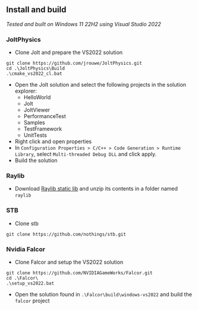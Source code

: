 ## Install and build
*Tested and built on Windows 11 22H2 using Visual Studio 2022*

### JoltPhysics
- Clone Jolt and prepare the VS2022 solution
```
git clone https://github.com/jrouwe/JoltPhysics.git
cd .\JoltPhysics\Build
.\cmake_vs2022_cl.bat
```
- Open the Jolt solution and select the following projects in the solution explorer:
    - HelloWorld
    - Jolt
    - JoltViewer
    - PerformanceTest
    - Samples
    - TestFramework
    - UnitTests
- Right click and open properties
- In `Configuration Properties > C/C++ > Code Generation > Runtime Library`, select `Multi-threaded Debug DLL` and click apply.
- Build the solution

### Raylib
- Download [Raylib static lib](https://github.com/raysan5/raylib/releases/download/4.5.0/raylib-4.5.0_win64_msvc16.zip) and unzip its contents in a folder named `raylib`

### STB
- Clone stb
```
git clone https://github.com/nothings/stb.git
```

### Nvidia Falcor
- Clone Falcor and setup the VS2022 solution
```
git clone https://github.com/NVIDIAGameWorks/Falcor.git
cd .\Falcor\
.\setup_vs2022.bat
```
- Open the solution found in `.\Falcor\build\windows-vs2022` and build the `falcor` project
